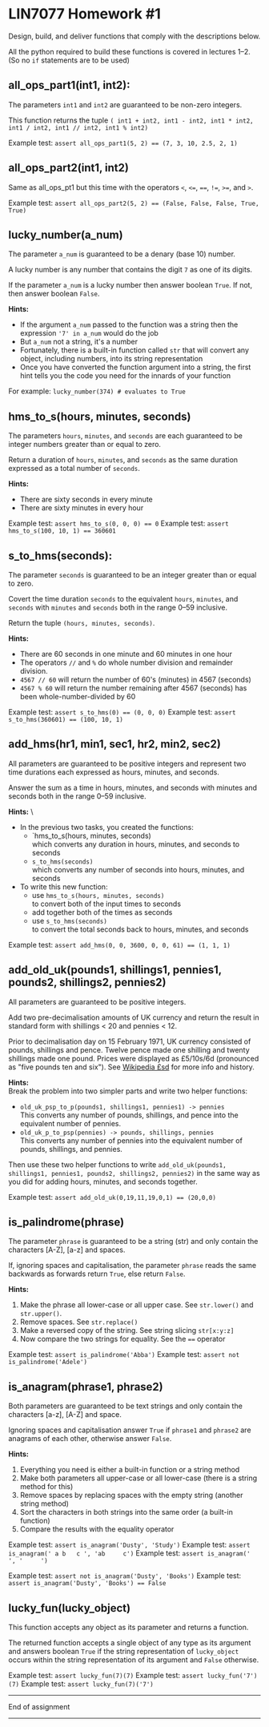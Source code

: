 # LIN7077 Homework #1

Design, build, and deliver functions that comply with the descriptions below.

All the python required to build these functions is covered in lectures 1–2.
(So no `if` statements are to be used)

## all_ops_part1(int1, int2):

The parameters `int1` and `int2` are guaranteed to be non-zero integers.

This function returns the tuple `( int1 + int2, int1 - int2, int1 * int2,
int1 / int2, int1 // int2, int1 % int2)`

Example test: `assert all_ops_part1(5, 2) == (7, 3, 10, 2.5, 2, 1)`

## all_ops_part2(int1, int2)

Same as all_ops_pt1 but this time with the
operators `<`, `<=`, `==`, `!=`, `>=`, and `>`.

Example test: `assert all_ops_part2(5, 2) == (False, False, False, True, True) `

## lucky_number(a_num)

The parameter `a_num` is guaranteed to be a denary (base 10) number.

A lucky number is any number that contains the digit `7` as one of its
digits.

If the parameter `a_num` is a lucky number then answer boolean `True`.
If not, then answer boolean `False`.

**Hints:**

* If the argument `a_num` passed to the function was a string then the
  expression `'7' in a_num` would do the job
* But `a_num` not a string, it's a number
* Fortunately, there is a built-in function called `str` that will convert any
  object, including numbers, into its string representation
* Once you have converted the function argument into a string, the first hint
  tells you the code you need for the innards of your function

For example: `lucky_number(374) # evaluates to True`

## hms_to_s(hours, minutes, seconds)

The parameters `hours`, `minutes`, and `seconds` are each guaranteed to be
integer numbers greater than or equal to zero.

Return a duration of `hours`, `minutes`, and `seconds` as the same duration
expressed as a total number of `seconds`.

**Hints:**

* There are sixty seconds in every minute
* There are sixty minutes in every hour

Example test: `assert hms_to_s(0, 0, 0) == 0`
Example test: `assert hms_to_s(100, 10, 1) == 360601`

## s_to_hms(seconds):

The parameter `seconds` is guaranteed to be an integer greater than or equal to
zero.

Covert the time duration `seconds` to the equivalent `hours`, `minutes`,
and `seconds` with `minutes` and `seconds` both in the range 0–59 inclusive.

Return the tuple `(hours, minutes, seconds)`.

**Hints:**

* There are 60 seconds in one minute and 60 minutes in one hour
* The operators `//` and `%` do whole number division and remainder division.
* `4567 // 60` will return the number of 60's (minutes) in 4567 (seconds)
* `4567 % 60` will return the number remaining after 4567 (seconds) has been
  whole-number-divided by 60

Example test: `assert s_to_hms(0) == (0, 0, 0)`
Example test: `assert s_to_hms(360601) == (100, 10, 1)`

## add_hms(hr1, min1, sec1, hr2, min2, sec2)

All parameters are guaranteed to be positive integers and represent two
time durations each expressed as hours, minutes, and seconds.

Answer the sum as a time in hours, minutes, and seconds with minutes and seconds
both in the range 0–59 inclusive.

**Hints:** \

* In the previous two tasks, you created the functions:
    * `hms_to_s(hours, minutes, seconds)  \
      which converts any duration in hours, minutes, and seconds to seconds
    * `s_to_hms(seconds)`  \
      which converts any number of seconds into hours, minutes, and seconds
* To write this new function:
    * use `hms_to_s(hours, minutes, seconds)`  \
      to convert both of the input times to seconds
    * add together both of the times as seconds
    * use `s_to_hms(seconds)` \
      to convert the total seconds back to hours, minutes, and seconds

Example test: `assert add_hms(0, 0, 3600, 0, 0, 61) == (1, 1, 1)`

## add_old_uk(pounds1, shillings1, pennies1, pounds2, shillings2, pennies2)

All parameters are guaranteed to be positive integers.

Add two pre-decimalisation amounts of UK currency and return the result in
standard form with shillings < 20 and pennies < 12.

Prior to decimalisation day on 15 February 1971, UK currency consisted of
pounds, shillings and pence.
Twelve pence made one shilling and twenty shillings made one pound.
Prices were displayed as £5/10s/6d (pronounced as "five pounds ten and six").
See [Wikipedia £sd](https://en.wikipedia.org/wiki/%c2%a3sd) for more info and history.

**Hints:** \
Break the problem into two simpler parts and write two helper functions:

* `old_uk_psp_to_p(pounds1, shillings1, pennies1) -> pennies`  
  This converts any number of pounds, shillings, and pence into the equivalent
  number of pennies.
* `old_uk_p_to_psp(pennies) -> pounds, shillings, pennies`  
  This converts any number of pennies into the equivalent number of pounds,
  shillings, and pennies.

Then use these two helper functions to
write `add_old_uk(pounds1, shillings1, pennies1, pounds2, shillings2, pennies2)`
in the same way as you did for adding hours, minutes, and seconds together.

Example test: `assert add_old_uk(0,19,11,19,0,1) == (20,0,0)`

## is_palindrome(phrase)

The parameter `phrase` is guaranteed to be a string (str) and only contain the
characters [A-Z], [a-z] and spaces.

If, ignoring spaces and capitalisation, the parameter `phrase`
reads the same backwards as forwards return `True`, else return `False`.

**Hints:**

1. Make the phrase all lower-case or all upper case. See `str.lower()`
   and `str.upper()`.
2. Remove spaces. See `str.replace()`
3. Make a reversed copy of the string. See string slicing `str[x:y:z]`
4. Now compare the two strings for equality. See the `==` operator

Example test: `assert is_palindrome('Abba')`
Example test: `assert not is_palindrome('Adele')`

## is_anagram(phrase1, phrase2)

Both parameters are guaranteed to be text strings and only contain the
characters [a-z], [A-Z] and space.

Ignoring spaces and capitalisation answer `True` if `phrase1` and `phrase2` are
anagrams of each other, otherwise answer `False`.

**Hints:**

1. Everything you need is either a built-in function or a string method
2. Make both parameters all upper-case or all lower-case (there is a string
   method for this)
3. Remove spaces by replacing spaces with the empty string (another string
   method)
4. Sort the characters in both strings into the same order (a built-in function)
5. Compare the results with the equality operator

Example test: `assert is_anagram('Dusty', 'Study')`
Example test: `assert is_anagram(' a b   c ', 'ab     c')`
Example test: `assert is_anagram(' ', '     ')`

Example test: `assert not is_anagram('Dusty', 'Books')`
Example test: `assert is_anagram('Dusty', 'Books') == False`

## lucky_fun(lucky_object)

This function accepts any object as its parameter and returns a function.

The returned function accepts a single object of any type as its argument and
answers boolean `True` if the string representation of `lucky_object` occurs
within the string representation of its argument and `False` otherwise.

Example test: `assert lucky_fun(7)(7)`
Example test: `assert lucky_fun('7')(7)`
Example test: `assert lucky_fun(7)('7')`

---
End of assignment

---
